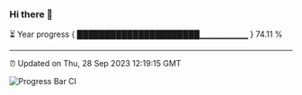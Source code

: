 ### Hi there 👋

⏳ Year progress { ██████████████████████▁▁▁▁▁▁▁▁ } 74.11 %

---

⏰ Updated on Thu, 28 Sep 2023 12:19:15 GMT

![Progress Bar CI](https://github.com/liununu/liununu/workflows/Progress%20Bar%20CI/badge.svg)
